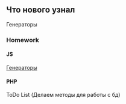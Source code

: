 ## Что нового узнал 
Генераторы

### Homework
#### JS 
[Генераторы](https://learn.javascript.ru/generators)


#### PHP 
ToDo List (Делаем методы для работы с бд) 




